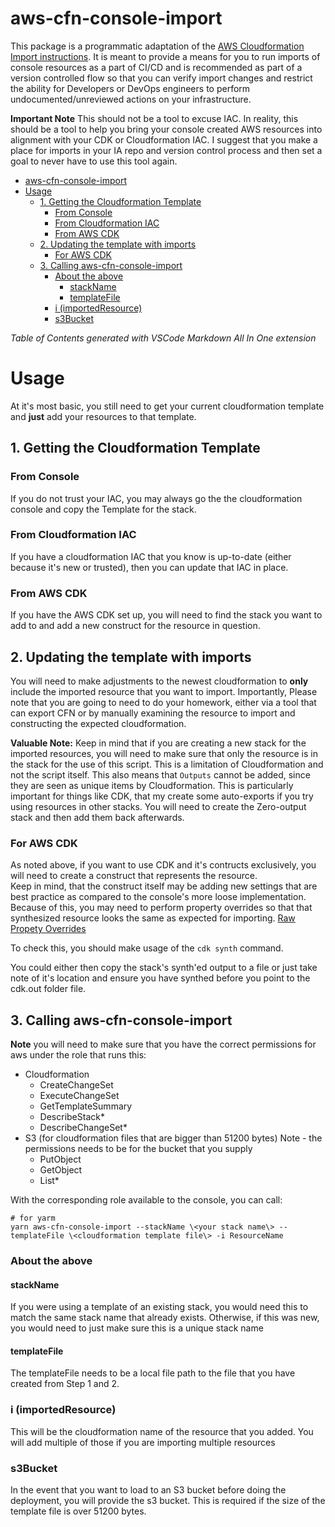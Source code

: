 # aws-cfn-console-import

This package is a programmatic adaptation of the 
[AWS Cloudformation Import instructions](https://docs.aws.amazon.com/AWSCloudFormation/latest/UserGuide/resource-import.html). 
It is meant to provide a means for you to run imports of console resources as a part of CI/CD and is recommended as part of a version
controlled flow so that you can verify import changes and restrict the ability for Developers or DevOps engineers
to perform undocumented/unreviewed actions on your infrastructure.

**Important Note** This should not be a tool to excuse IAC.  In reality, this should be a tool to help you bring your
console created AWS resources into alignment with your CDK or Cloudformation IAC.  I suggest that you make a place for
imports in your IA repo and version control process and then set a goal to never have to use this tool again.

- [aws-cfn-console-import](#aws-cfn-console-import)
- [Usage](#usage)
  - [1. Getting the Cloudformation Template](#1-getting-the-cloudformation-template)
    - [From Console](#from-console)
    - [From Cloudformation IAC](#from-cloudformation-iac)
    - [From AWS CDK](#from-aws-cdk)
  - [2. Updating the template with imports](#2-updating-the-template-with-imports)
    - [For AWS CDK](#for-aws-cdk)
  - [3. Calling aws-cfn-console-import](#3-calling-aws-cfn-console-import)
    - [About the above](#about-the-above)
      - [stackName](#stackname)
      - [templateFile](#templatefile)
    - [i (importedResource)](#i-importedresource)
    - [s3Bucket](#s3bucket)
  
*Table of Contents generated with VSCode Markdown All In One extension*



# Usage

At it's most basic, you still need to get your current cloudformation template and **just** add your resources to that template.

## 1. Getting the Cloudformation Template

### From Console

If you do not trust your IAC, you may always go the the cloudformation console and copy the Template for the stack.

### From Cloudformation IAC

If you have a cloudformation IAC that you know is up-to-date (either because it's new or trusted), then you can update that IAC in place.

### From AWS CDK

If you have the AWS CDK set up, you will need to find the stack you want to add to and add a new construct for the resource in question.

## 2. Updating the template with imports

You will need to make adjustments to the newest cloudformation to **only** include the imported resource that you want to import.  Importantly,
Please note that you are going to need to do your homework, either via a tool that can export CFN or by manually examining the resource to import
and constructing the expected cloudformation.

**Valuable Note:** Keep in mind that if you are creating a new stack for the imported resources, you will need to make sure that only the resource
is in the stack for the use of this script.  This is a limitation of Cloudformation and not the script itself.  This also means that `Outputs`
cannot be added, since they are seen as unique items by Cloudformation.  This is particularly important for things like CDK, that my create some
auto-exports if you try using resources in other stacks.  You will need to create the Zero-output stack and then add them back afterwards.

### For AWS CDK

As noted above, if you want to use CDK and it's contructs exclusively, you will need to create a construct that represents the resource.  
Keep in mind, that the construct itself may be adding new settings that are best practice as compared to the console's more loose 
implementation.  Because of this, you may need to perform property overrides so that that synthesized resource looks the same as 
expected for importing.  [Raw Propety Overrides](https://docs.aws.amazon.com/cdk/v2/guide/cfn_layer.html#cfn_layer_raw)

To check this, you should make usage of the `cdk synth` command.

You could either then copy the stack's synth'ed output to a file or just take note of it's location and ensure you have synthed before
you point to the cdk.out folder file.

## 3. Calling aws-cfn-console-import

**Note** you will need to make sure that you have the correct permissions for aws under the role that runs this:

* Cloudformation
    * CreateChangeSet
    * ExecuteChangeSet
    * GetTemplateSummary
    * DescribeStack*
    * DescribeChangeSet*
* S3 (for cloudformation files that are bigger than 51200 bytes)
  Note - the permissions needs to be for the bucket that you supply
    * PutObject
    * GetObject
    * List*

With the corresponding role available to the console, you can call:

```shell
# for yarm
yarn aws-cfn-console-import --stackName \<your stack name\> --templateFile \<cloudformation template file\> -i ResourceName
```

### About the above

#### stackName

If you were using a template of an existing stack, you would need this to match the same stack name that already exists.  Otherwise,
if this was new, you would need to just make sure this is a unique stack name

#### templateFile

The templateFile needs to be a local file path to the file that you have created from Step 1 and 2.

### i (importedResource)

This will be the cloudformation name of the resource that you added.  You will add multiple of those if you are importing multiple resources

### s3Bucket

In the event that you want to load to an S3 bucket before doing the deployment, you will provide the s3 bucket.  This is required if the 
size of the template file is over 51200 bytes.
